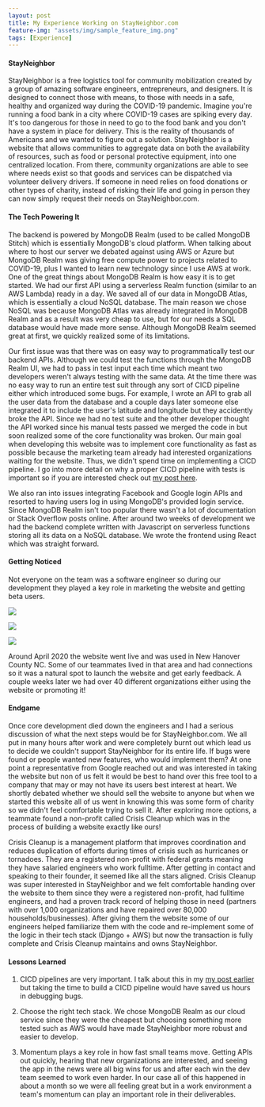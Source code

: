 ```yaml
---
layout: post
title: My Experience Working on StayNeighbor.com
feature-img: "assets/img/sample_feature_img.png"
tags: [Experience]
---
```


#### StayNeighbor

StayNeighbor is a free logistics tool for community mobilization created by a group of amazing software engineers, entrepreneurs, and designers. It is designed to connect those with means, to those with needs in a safe, healthy and organized way during the COVID-19 pandemic. Imagine you're running a food bank in a city where COVID-19 cases are spiking every day. It's too dangerous for those in need to go to the food bank and you don't have a system in place for delivery. This is the reality of thousands of Americans and we wanted to figure out a solution. StayNeighbor is a website that allows communities to aggregate data on both the availability of resources, such as food or personal protective equipment, into one centralized location. From there, community organizations are able to see where needs exist so that goods and services can be dispatched via volunteer delivery drivers. If someone in need relies on food donations or other types of charity, instead of risking their life and going in person they can now simply request their needs on StayNeighbor.com.

#### The Tech Powering It

The backend is powered by MongoDB Realm (used to be called MongoDB Stitch) which is essentially MongoDB's cloud platform. When talking about where to host our server we debated against using AWS or Azure but MongoDB Realm was giving free compute power to projects related to COVID-19, plus I wanted to learn new technology since I use AWS at work. One of the great things about MongoDB Realm is how easy it is to get started. We had our first API using a serverless Realm function (similar to an AWS Lambda) ready in a day. We saved all of our data in MongoDB Atlas, which is essentially a cloud NoSQL database. The main reason we chose NoSQL was because MongoDB Atlas was already integrated in MongoDB Realm and as a result was very cheap to use, but for our needs a SQL database would have made more sense. Although MongoDB Realm seemed great at first, we quickly realized some of its limitations.

Our first issue was that there was on easy way to programmatically test our backend APIs. Although we could test the functions through the MongoDB Realm UI, we had to pass in test input each time which meant two developers weren't always testing with the same data. At the time there was no easy way to run an entire test suit through any sort of CICD pipeline either which introduced some bugs. For example, I wrote an API to grab all the user data from the database and a couple days later someone else integrated it to include the user's latitude and longitude but they accidently broke the API. Since we had no test suite and the other developer thought the API worked since his manual tests passed we merged the code in but soon realized some of the core functionality was broken. Our main goal when developing this website was to implement core functionality as fast as possible because the marketing team already had interested organizations waiting for the website. Thus, we didn't spend time on implementing a CICD pipeline. I go into more detail on why a proper CICD pipeline with tests is important so if you are interested check out [my post here](http://ahadsagheer.me/2020/07/06/CICD.html).

We also ran into issues integrating Facebook and Google login APIs and resorted to having users log in using MongoDB's provided login service. Since MongoDB Realm isn't too popular there wasn't a lot of documentation or Stack Overflow posts online. After around two weeks of development we had the backend complete written with Javascript on serverless functions storing all its data on a NoSQL database. We wrote the frontend using React which was straight forward.

#### Getting Noticed

Not everyone on the team was a software engineer so during our development they played a key role in marketing the website and getting beta users.

![](/assets/img/StayNeighbor1.PNG)

![](/assets/img/StayNeighbor3.PNG)

![](/assets/img/StayNeighbor2.PNG)


Around April 2020 the website went live and was used in New Hanover County NC. Some of our teammates lived in that area and had connections so it was a natural spot to launch the website and get early feedback. A couple weeks later we had over 40 different organizations either using the website or promoting it!

#### Endgame

Once core development died down the engineers and I had a serious discussion of what the next steps would be for StayNeighbor.com. We all put in many hours after work and were completely burnt out which lead us to decide we couldn't support StayNeighbor for its entire life. If bugs were found or people wanted new features, who would implement them? At one point a representative from Google reached out and was interested in taking the website but non of us felt it would be best to hand over this free tool to a company that may or may not have its users best interest at heart. We shortly debated whether we should sell the website to anyone but when we started this website all of us went in knowing this was some form of charity so we didn't feel comfortable trying to sell it. After exploring more options, a teammate found a non-profit called Crisis Cleanup which was in the process of building a website exactly like ours!

Crisis Cleanup is a management platform that improves coordination and reduces duplication of efforts during times of crisis such as hurricanes or tornadoes. They are a registered non-profit with federal grants meaning they have salaried engineers who work fulltime. After getting in contact and speaking to their founder, it seemed like all the stars aligned. Crisis Cleanup was super interested in StayNeighbor and we felt comfortable handing over the website to them since they were a registered non-profit, had fulltime engineers, and had a proven track record of helping those in need (partners with over 1,000 organizations and have repaired over 80,000 households/businesses). After giving them the website some of our engineers helped familiarize them with the code and re-implement some of the logic in their tech stack (Django + AWS) but now the transaction is fully complete and Crisis Cleanup maintains and owns StayNeighbor.

#### Lessons Learned

1. CICD pipelines are very important. I talk about this in my [my post earlier](http://ahadsagheer.me/2020/07/06/CICD.html) but taking the time to build a CICD pipeline would have saved us hours in debugging bugs.

2. Choose the right tech stack. We chose MongoDB Realm as our cloud service since they were the cheapest but choosing something more tested such as AWS would have made StayNeighbor more robust and easier to develop.

3. Momentum plays a key role in how fast small teams move. Getting APIs out quickly, hearing that new organizations are interested, and seeing the app in the news were all big wins for us and after each win the dev team seemed to work even harder. In our case all of this happened in about a month so we were all feeling great but in a work environment a team's momentum can play an important role in their deliverables.
